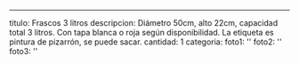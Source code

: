 ---
titulo: Frascos 3 litros
descripcion: Diámetro 50cm, alto 22cm, capacidad total 3 litros. Con tapa blanca o
  roja según disponibilidad. La etiqueta es pintura de pizarrón, se puede sacar.
cantidad: 1
categoria: 
foto1: ''
foto2: ''
foto3: ''
